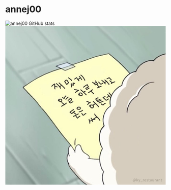 # annej00
![annej00 GitHub stats](https://github-readme-stats.vercel.app/api?username=annej00&show_icons=true&theme=buefy)
![야호](KakaoTalk_20220927_110258310.jpg)